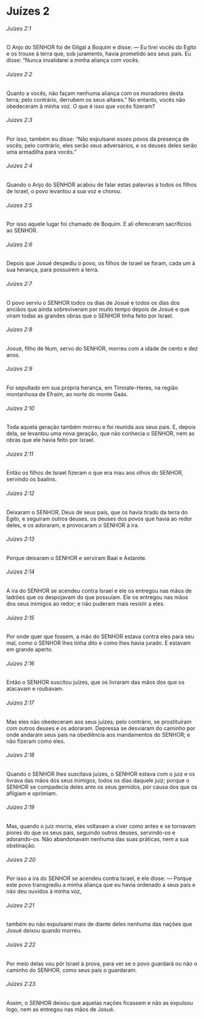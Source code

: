 # Juízes 2

###### Juízes 2:1

O Anjo do SENHOR foi de Gilgal a Boquim e disse: — Eu tirei vocês do Egito e os trouxe à terra que, sob juramento, havia prometido aos seus pais. Eu disse: “Nunca invalidarei a minha aliança com vocês.

###### Juízes 2:2

Quanto a vocês, não façam nenhuma aliança com os moradores desta terra; pelo contrário, derrubem os seus altares.” No entanto, vocês não obedeceram à minha voz. O que é isso que vocês fizeram?

###### Juízes 2:3

Por isso, também eu disse: “Não expulsarei esses povos da presença de vocês; pelo contrário, eles serão seus adversários, e os deuses deles serão uma armadilha para vocês.”

###### Juízes 2:4

Quando o Anjo do SENHOR acabou de falar estas palavras a todos os filhos de Israel, o povo levantou a sua voz e chorou.

###### Juízes 2:5

Por isso aquele lugar foi chamado de Boquim. E ali ofereceram sacrifícios ao SENHOR.

###### Juízes 2:6

Depois que Josué despediu o povo, os filhos de Israel se foram, cada um à sua herança, para possuírem a terra.

###### Juízes 2:7

O povo serviu o SENHOR todos os dias de Josué e todos os dias dos anciãos que ainda sobreviveram por muito tempo depois de Josué e que viram todas as grandes obras que o SENHOR tinha feito por Israel.

###### Juízes 2:8

Josué, filho de Num, servo do SENHOR, morreu com a idade de cento e dez anos.

###### Juízes 2:9

Foi sepultado em sua própria herança, em Timnate-Heres, na região montanhosa de Efraim, ao norte do monte Gaás.

###### Juízes 2:10

Toda aquela geração também morreu e foi reunida aos seus pais. E, depois dela, se levantou uma nova geração, que não conhecia o SENHOR, nem as obras que ele havia feito por Israel.

###### Juízes 2:11

Então os filhos de Israel fizeram o que era mau aos olhos do SENHOR, servindo os baalins.

###### Juízes 2:12

Deixaram o SENHOR, Deus de seus pais, que os havia tirado da terra do Egito, e seguiram outros deuses, os deuses dos povos que havia ao redor deles, e os adoraram, e provocaram o SENHOR à ira.

###### Juízes 2:13

Porque deixaram o SENHOR e serviram Baal e Astarote.

###### Juízes 2:14

A ira do SENHOR se acendeu contra Israel e ele os entregou nas mãos de ladrões que os despojavam do que possuíam. Ele os entregou nas mãos dos seus inimigos ao redor; e não puderam mais resistir a eles.

###### Juízes 2:15

Por onde quer que fossem, a mão do SENHOR estava contra eles para seu mal, como o SENHOR lhes tinha dito e como lhes havia jurado. E estavam em grande aperto.

###### Juízes 2:16

Então o SENHOR suscitou juízes, que os livraram das mãos dos que os atacavam e roubavam.

###### Juízes 2:17

Mas eles não obedeceram aos seus juízes; pelo contrário, se prostituíram com outros deuses e os adoraram. Depressa se desviaram do caminho por onde andaram seus pais na obediência aos mandamentos do SENHOR; e não fizeram como eles.

###### Juízes 2:18

Quando o SENHOR lhes suscitava juízes, o SENHOR estava com o juiz e os livrava das mãos dos seus inimigos, todos os dias daquele juiz; porque o SENHOR se compadecia deles ante os seus gemidos, por causa dos que os afligiam e oprimiam.

###### Juízes 2:19

Mas, quando o juiz morria, eles voltavam a viver como antes e se tornavam piores do que os seus pais, seguindo outros deuses, servindo-os e adorando-os. Não abandonavam nenhuma das suas práticas, nem a sua obstinação.

###### Juízes 2:20

Por isso a ira do SENHOR se acendeu contra Israel, e ele disse: — Porque este povo transgrediu a minha aliança que eu havia ordenado a seus pais e não deu ouvidos à minha voz,

###### Juízes 2:21

também eu não expulsarei mais de diante deles nenhuma das nações que Josué deixou quando morreu.

###### Juízes 2:22

Por meio delas vou pôr Israel à prova, para ver se o povo guardará ou não o caminho do SENHOR, como seus pais o guardaram.

###### Juízes 2:23

Assim, o SENHOR deixou que aquelas nações ficassem e não as expulsou logo, nem as entregou nas mãos de Josué.

